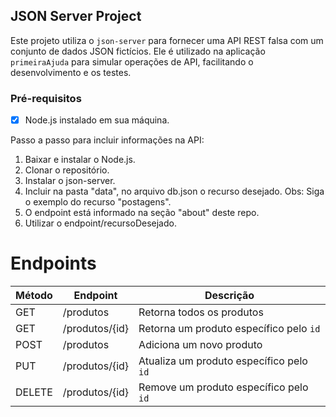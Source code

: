 ## JSON Server Project

Este projeto utiliza o `json-server` para fornecer uma API REST falsa com um conjunto de dados JSON fictícios. Ele é utilizado na aplicação `primeiraAjuda` para simular operações de API, facilitando o desenvolvimento e os testes.

### Pré-requisitos

- [x] Node.js instalado em sua máquina.

Passo a passo para incluir informações na API: 
1. Baixar e instalar o Node.js.
2. Clonar o repositório.
3. Instalar o json-server.
4. Incluir na pasta "data", no arquivo db.json o recurso desejado. Obs: Siga o exemplo do recurso "postagens".
5. O endpoint está informado na seção "about" deste repo.
6. Utilizar o endpoint/recursoDesejado.

# Endpoints
| Método | Endpoint       | Descrição                                |
| ------ | -------------- | ---------------------------------------- |
| GET    | /produtos      | Retorna todos os produtos                |
| GET    | /produtos/{id} | Retorna um produto específico pelo `id`  |
| POST   | /produtos      | Adiciona um novo produto                 |
| PUT    | /produtos/{id} | Atualiza um produto específico pelo `id` |
| DELETE | /produtos/{id} | Remove um produto específico pelo `id`   |
